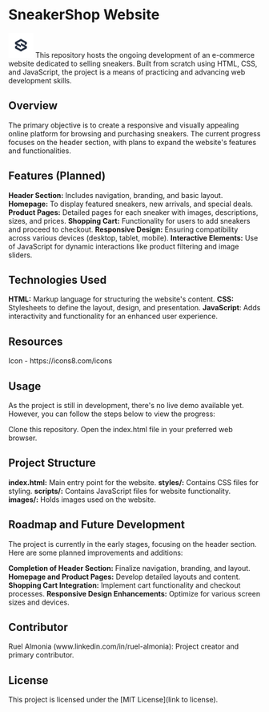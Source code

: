 <h1>SneakerShop Website</h1> <img
          src="./images/ss-logo.png"
          alt="Swift Soles Logo"
          class="icon-logo"
          width="50px"
          height="50px"
        />
This repository hosts the ongoing development of an e-commerce website dedicated to selling sneakers. 
Built from scratch using HTML, CSS, and JavaScript, the project is a means of practicing and advancing web development skills.

<h2>Overview</h2>
The primary objective is to create a responsive and visually appealing online platform for browsing and purchasing sneakers.
The current progress focuses on the header section, with plans to expand the website's features and functionalities.

<h2>Features (Planned)</h2>
<b>Header Section:</b> Includes navigation, branding, and basic layout.
<b>Homepage:</b> To display featured sneakers, new arrivals, and special deals.
<b>Product Pages:</b> Detailed pages for each sneaker with images, descriptions, sizes, and prices.
<b>Shopping Cart:</b> Functionality for users to add sneakers and proceed to checkout.
<b>Responsive Design:</b> Ensuring compatibility across various devices (desktop, tablet, mobile).
<b>Interactive Elements:</b> Use of JavaScript for dynamic interactions like product filtering and image sliders.
<h2>Technologies Used</h2>
<b>HTML:</b> Markup language for structuring the website's content.
<b>CSS:</b> Stylesheets to define the layout, design, and presentation.
<b>JavaScript</b>: Adds interactivity and functionality for an enhanced user experience.

<h2>Resources</h2>
Icon - https://icons8.com/icons

<h2>Usage</h2>
As the project is still in development, there's no live demo available yet. However, you can follow the steps below to view the progress:

Clone this repository.
Open the index.html file in your preferred web browser.

<h2>Project Structure</h2>
<b>index.html:</b> Main entry point for the website.
<b>styles/:</b> Contains CSS files for styling.
<b>scripts/:</b> Contains JavaScript files for website functionality.
<b>images/:</b> Holds images used on the website.

<h2>Roadmap and Future Development</h2>
The project is currently in the early stages, focusing on the header section. Here are some planned improvements and additions:

<b>Completion of Header Section:</b> Finalize navigation, branding, and layout.
<b>Homepage and Product Pages:</b> Develop detailed layouts and content.
<b>Shopping Cart Integration:</b> Implement cart functionality and checkout processes.
<b>Responsive Design Enhancements:</b> Optimize for various screen sizes and devices.

<h2>Contributor</h2>
Ruel Almonia (www.linkedin.com/in/ruel-almonia): Project creator and primary contributor.

<h2>License</h2>
This project is licensed under the [MIT License](link to license).
